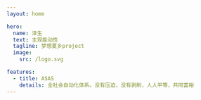 ```yaml
---
layout: home

hero:
  name: 泽生
  text: 主观能动性
  tagline: 梦想夏乡project
  image:
    src: /logo.svg

features:
  - title: ASAS
    details: 全社会自动化体系。没有压迫，没有剥削，人人平等，共同富裕
---
```


